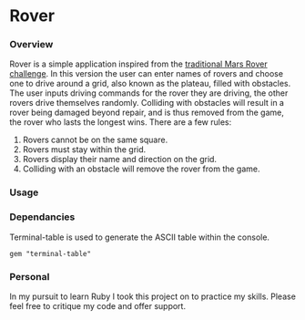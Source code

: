 # Rover

### Overview
Rover is a simple application inspired from the [traditional  Mars Rover challenge](https://code.google.com/archive/p/marsrovertechchallenge/). In this version the user can enter names of rovers and choose one to drive around a grid, also known as the plateau, filled with obstacles. The user inputs driving commands for the rover they are driving, the other rovers drive themselves randomly. Colliding with obstacles will result in a rover being damaged beyond repair, and is thus removed from the game, the rover who lasts the longest wins. There are a few rules:

1. Rovers cannot be on the same square.
2. Rovers must stay within the grid.
3. Rovers display their name and direction on the grid.
4. Colliding with an obstacle will remove the rover from the game.

### Usage

### Dependancies

Terminal-table is used to generate the ASCII table within the console.

`gem "terminal-table"`

### Personal

In my pursuit to learn Ruby I took this project on to practice my skills. Please feel free to critique my code and offer support.
